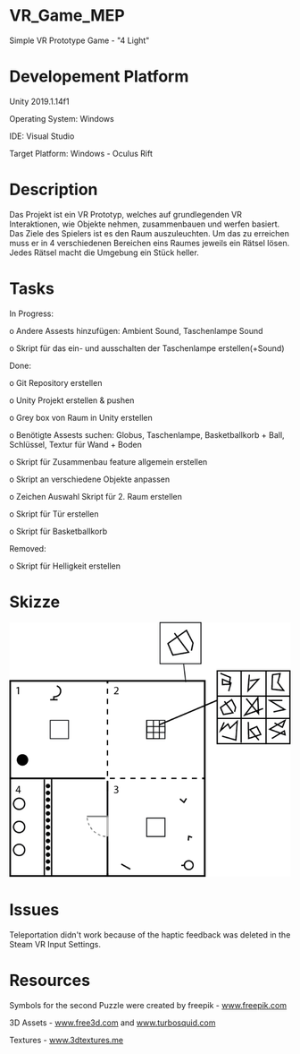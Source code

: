 # VR_Game_MEP
Simple VR Prototype Game - "4 Light"

# Developement Platform
Unity 2019.1.14f1

Operating System: Windows

IDE: Visual Studio

Target Platform: Windows - Oculus Rift

# Description 
Das Projekt ist ein VR Prototyp, welches auf grundlegenden VR Interaktionen, wie Objekte nehmen, zusammenbauen und werfen basiert. Das Ziele des Spielers ist es den Raum auszuleuchten. Um das zu erreichen muss er in 4 verschiedenen Bereichen eins Raumes jeweils ein Rätsel lösen. Jedes Rätsel macht die Umgebung ein Stück heller.


# Tasks

In Progress:

o Andere Assests hinzufügen: Ambient Sound, Taschenlampe Sound 

o Skript für das ein- und ausschalten der Taschenlampe erstellen(+Sound) 

Done:

o Git Repository erstellen 

o Unity Projekt erstellen & pushen 

o Grey box von Raum in Unity erstellen 

o Benötigte Assests suchen: Globus, Taschenlampe, Basketballkorb + Ball, Schlüssel, Textur für Wand + Boden 

o Skript für Zusammenbau feature allgemein erstellen 

o Skript an verschiedene Objekte anpassen 

o Zeichen Auswahl Skript für 2. Raum erstellen 

o Skript für Tür erstellen

o Skript für Basketballkorb 

Removed:

o Skript für Helligkeit erstellen  



# Skizze

![4Light_Raumskizze](./img/4Light_Raumskizze.png)


# Issues

Teleportation didn't work because of the haptic feedback was deleted in the Steam VR Input Settings.


# Resources

Symbols for the second Puzzle were created by freepik - www.freepik.com

3D Assets - www.free3d.com and www.turbosquid.com

Textures - www.3dtextures.me
